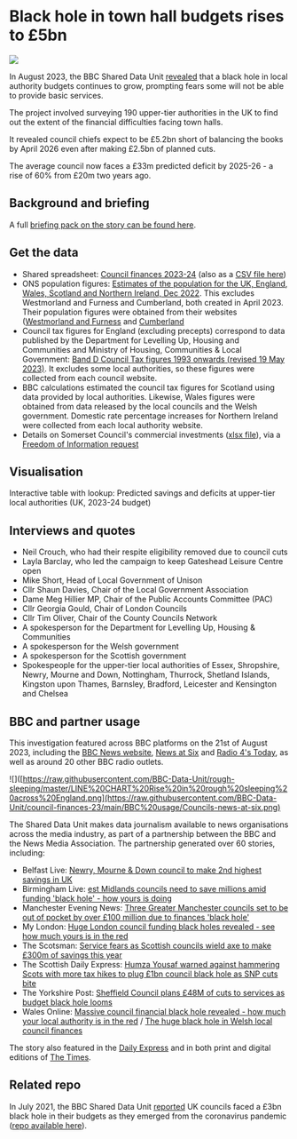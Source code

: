 # Black hole in town hall budgets rises to £5bn

![](https://ichef.bbci.co.uk/news/976/cpsprodpb/D169/production/_128690635_pxl_20230220_140744026.jpg)

In August 2023, the BBC Shared Data Unit [revealed](https://www.bbc.co.uk/news/uk-66428191) that a black hole in local authority budgets continues to grow, prompting fears some will not be able to provide basic services.

The project involved surveying 190 upper-tier authorities in the UK to find out the extent of the financial difficulties facing town halls.

It revealed council chiefs expect to be £5.2bn short of balancing the books by April 2026 even after making £2.5bn of planned cuts.

The average council now faces a £33m predicted deficit by 2025-26 - a rise of 60% from £20m two years ago.

## Background and briefing

A full [briefing pack on the story can be found here](https://docs.google.com/document/d/1RaPLTVfmi_BqbhbHKX7J9hK8tS_gx5kAVa1o8ENnANY/edit?usp=sharing).

## Get the data

* Shared spreadsheet: [Council finances 2023-24](https://docs.google.com/spreadsheets/d/1TsPNg5sGIGjTwM8WIooKD-5Wk6cJugbHGAZwLsBuFy8/edit?usp=sharing) (also as a [CSV file here](https://github.com/BBC-Data-Unit/council-finances-23/blob/052ff48db86fd9a7a0e618b22f4fdf98ddf57e56/councils-data-23.csv))
* ONS population figures: [Estimates of the population for the UK, England, Wales, Scotland and Northern Ireland, Dec 2022](https://www.ons.gov.uk/peoplepopulationandcommunity/populationandmigration/populationestimates/datasets/populationestimatesforukenglandandwalesscotlandandnorthernireland). This excludes Westmorland and Furness and Cumberland, both created in April 2023. Their population figures were obtained from their websites ([Westmorland and Furness](https://www.westmorlandandfurness.gov.uk/your-council/council-documents/council-plan#population) and [Cumberland](https://cumbria.gov.uk/elibrary/Content/Internet/536/671/4674/17217/17218/44719112613.pdf)
* Council tax figures for England (excluding precepts) correspond to data published by the Department for Levelling Up, Housing and Communities and Ministry of Housing, Communities & Local Government: [Band D Council Tax figures 1993 onwards (revised 19 May 2023)](https://www.gov.uk/government/statistical-data-sets/live-tables-on-council-tax#:~:text=Band%20D%20Council%20Tax%20figures%20for%20local%20authorities%20since%201993.). It excludes some local authorities, so these figures were collected from each council website.
* BBC calculations estimated the council tax figures for Scotland using data provided by local authorities. Likewise, Wales figures were obtained from data released by the local councils and the Welsh government. Domestic rate percentage increases for Northern Ireland were collected from each local authority website.
* Details on Somerset Council's commercial investments ([xlsx file](https://github.com/BBC-Data-Unit/council-finances-23/blob/357295b8b6d1ac280405417f2a80aa8af496465c/Data/Somerset%20Council%2022May23%20-%20commercial%20property.xlsx)), via a [Freedom of Information request](https://github.com/BBC-Data-Unit/council-finances-23/blob/357295b8b6d1ac280405417f2a80aa8af496465c/Data/Somerset%20Council%20FOI%20response.pdf)

## Visualisation

Interactive table with lookup: Predicted savings and deficits at upper-tier local authorities (UK, 2023-24 budget)

## Interviews and quotes

* Neil Crouch, who had their respite eligibility removed due to council cuts
* Layla Barclay, who led the campaign to keep Gateshead Leisure Centre open
* Mike Short, Head of Local Government of Unison
* Cllr Shaun Davies, Chair of the Local Government Association
* Dame Meg Hillier MP, Chair of the Public Accounts Committee (PAC)
* Cllr Georgia Gould, Chair of London Councils
* Cllr Tim Oliver, Chair of the County Councils Network
* A spokesperson for the Department for Levelling Up, Housing & Communities
* A spokesperson for the Welsh government
* A spokesperson for the Scottish government
* Spokespeople for the upper-tier local authorities of Essex, Shropshire, Newry, Mourne and Down, Nottingham, Thurrock, Shetland Islands, Kingston upon Thames, Barnsley, Bradford, Leicester and Kensington and Chelsea

## BBC and partner usage

This investigation featured across BBC platforms on the 21st of August 2023, including the [BBC News website](https://www.bbc.co.uk/news/uk-66428191), [News at Six](https://github.com/BBC-Data-Unit/council-finances-23/blob/355f7e625d0e1850f5662ed9ab29921abc0f2fcb/BBC%20usage/BBC_News_Channel-2023-08-21_18-19-55.mp4) and [Radio 4's Today](https://github.com/BBC-Data-Unit/council-finances-23/blob/acae9f6700669669359d028b8c31ae226e92453b/BBC%20usage/Radio_4_FM-2023-08-21_06-03-58.mp3), as well as around 20 other BBC radio outlets.

![]([https://raw.githubusercontent.com/BBC-Data-Unit/rough-sleeping/master/LINE%20CHART%20Rise%20in%20rough%20sleeping%20across%20England.png](https://raw.githubusercontent.com/BBC-Data-Unit/council-finances-23/main/BBC%20usage/Councils-news-at-six.png)

The Shared Data Unit makes data journalism available to news organisations across the media industry, as part of a partnership between the BBC and the News Media Association. The partnership generated over 60 stories, including:

* Belfast Live: [Newry, Mourne & Down council to make 2nd highest savings in UK](https://www.belfastlive.co.uk/news/northern-ireland/newry-mourne--down-council-27568809)
* Birmingham Live: [est Midlands councils need to save millions amid funding 'black hole' - how yours is doing](https://www.birminghammail.co.uk/black-country/west-midlands-councils-need-save-27562150)
* Manchester Evening News: [Three Greater Manchester councils set to be out of pocket by over £100 million due to finances 'black hole'](https://www.manchestereveningnews.co.uk/news/greater-manchester-news/three-greater-manchester-councils-set-27560640)
* My London: [Huge London council funding black holes revealed - see how much yours is in the red](https://www.mylondon.news/news/local-news/huge-london-council-funding-black-27565709)
* The Scotsman: [Service fears as Scottish councils wield axe to make £300m of savings this year
](https://www.scotsman.com/business/consumer/cost-of-living/service-fears-as-scottish-councils-wield-axe-to-make-ps300m-of-savings-this-year-4261814)
* The Scottish Daily Express: [Humza Yousaf warned against hammering Scots with more tax hikes to plug £1bn council black hole as SNP cuts bite](https://www.scottishdailyexpress.co.uk/news/politics/humza-yousaf-warned-against-hammering-30752195)
* The Yorkshire Post: [Sheffield Council plans £48M of cuts to services as budget black hole looms](https://www.examinerlive.co.uk/news/local-news/sheffield-council-plans-48m-cuts-27560136)
* Wales Online: [Massive council financial black hole revealed - how much your local authority is in the red](https://www.walesonline.co.uk/news/uk-news/massive-council-financial-black-hole-27551028) / [The huge black hole in Welsh local council finances](https://www.walesonline.co.uk/news/wales-news/huge-black-hole-welsh-local-27560680)

The story also featured in the [Daily Express](https://www.express.co.uk/news/politics/1804333/councils-budget-deficit-area-checker-spt) and in both print and digital editions of [The Times](https://www.thetimes.co.uk/article/councils-face-deficit-of-33m-by-2025-0c93r5k00). 

## Related repo

In July 2021, the BBC Shared Data Unit [reported](https://www.bbc.co.uk/news/uk-57720900) UK councils faced a £3bn black hole in their budgets as they emerged from the coronavirus pandemic ([repo available here](https://github.com/BBC-Data-Unit/Council_cuts_during_the_pandemic)).
